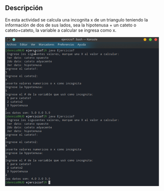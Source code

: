 ## Descripción
En esta actividad se calcula una incognita x de un triangulo teniendo la información de dos de sus lados, sea la hipotenusa + un cateto o cateto+cateto, la variable a calcular se ingresa como x.

![Ejemplo](/assets/S2/POO_7.png)
